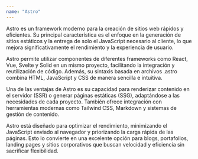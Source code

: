 ```yaml
---
name: "Astro"
---
```


Astro es un framework moderno para la creación de sitios web rápidos y eficientes. Su principal característica es el enfoque en la generación de sitios estáticos y la entrega de solo el JavaScript necesario al cliente, lo que mejora significativamente el rendimiento y la experiencia de usuario.

Astro permite utilizar componentes de diferentes frameworks como React, Vue, Svelte y Solid en un mismo proyecto, facilitando la integración y reutilización de código. Además, su sintaxis basada en archivos .astro combina HTML, JavaScript y CSS de manera sencilla e intuitiva.

Una de las ventajas de Astro es su capacidad para renderizar contenido en el servidor (SSR) o generar páginas estáticas (SSG), adaptándose a las necesidades de cada proyecto. También ofrece integración con herramientas modernas como Tailwind CSS, Markdown y sistemas de gestión de contenido.

Astro está diseñado para optimizar el rendimiento, minimizando el JavaScript enviado al navegador y priorizando la carga rápida de las páginas. Esto lo convierte en una excelente opción para blogs, portafolios, landing pages y sitios corporativos que buscan velocidad y eficiencia sin sacrificar flexibilidad.
